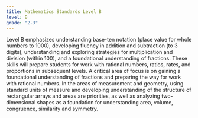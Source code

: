 ```yaml
---
title: Mathematics Standards Level B
level: B
grade: "2-3"
---
```

Level B emphasizes understanding base-ten notation (place value for whole numbers to 1000), developing fluency in addition and subtraction (to 3 digits), understanding and exploring strategies for multiplication and division (within 100), and a foundational understanding of fractions. These skills will prepare students for work with rational numbers, ratios, rates, and proportions in subsequent levels. A critical area of focus is on gaining a foundational understanding of fractions and preparing the way for work with rational numbers. In the areas of measurement and geometry, using standard units of measure and developing understanding of the structure of rectangular arrays and areas are priorities, as well as analyzing two-dimensional shapes as a foundation for understanding area, volume, congruence, similarity and symmetry.

